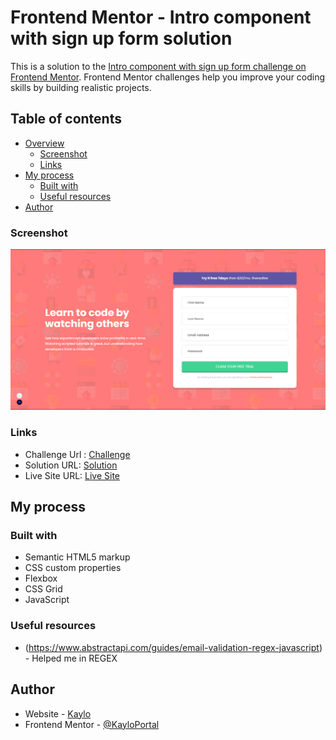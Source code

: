 # Frontend Mentor - Intro component with sign up form solution

This is a solution to the [Intro component with sign up form challenge on Frontend Mentor](https://www.frontendmentor.io/challenges/intro-component-with-signup-form-5cf91bd49edda32581d28fd1). Frontend Mentor challenges help you improve your coding skills by building realistic projects. 

## Table of contents

- [Overview](#overview)
  - [Screenshot](#screenshot)
  - [Links](#links)
- [My process](#my-process)
  - [Built with](#built-with)
  - [Useful resources](#useful-resources)
- [Author](#author)


### Screenshot

![](./images/screenshot.png)

### Links

- Challenge Url : [Challenge](https://www.frontendmentor.io/challenges/intro-component-with-signup-form-5cf91bd49edda32581d28fd1/hub)
- Solution URL: [Solution](https://your-solution-url.com)
- Live Site URL: [Live Site](https://your-live-site-url.com)

## My process

### Built with

- Semantic HTML5 markup
- CSS custom properties
- Flexbox
- CSS Grid
- JavaScript


### Useful resources

- (https://www.abstractapi.com/guides/email-validation-regex-javascript) - Helped me in REGEX 

## Author

- Website - [Kaylo](https://github.com/KayloPortal)
- Frontend Mentor - [@KayloPortal](https://www.frontendmentor.io/profile/KayloPortal)


